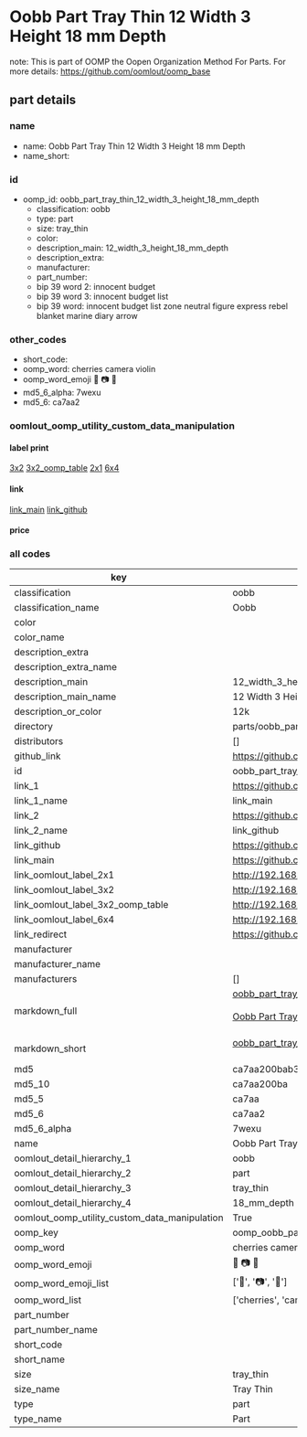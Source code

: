 # Oobb Part Tray Thin 12 Width 3 Height 18 mm Depth  

note: This is part of OOMP the Oopen Organization Method For Parts. For more details: https://github.com/oomlout/oomp_base

##  part details
  







### name
* name: Oobb Part Tray Thin 12 Width 3 Height 18 mm Depth
* name_short: 
### id
* oomp_id: oobb_part_tray_thin_12_width_3_height_18_mm_depth
  * classification: oobb
  * type: part
  * size: tray_thin
  * color: 
  * description_main: 12_width_3_height_18_mm_depth
  * description_extra: 
  * manufacturer: 
  * part_number: 
  * bip 39 word 2: innocent budget
  * bip 39 word 3: innocent budget list
  * bip 39 word: innocent budget list zone neutral figure express rebel blanket marine diary arrow

### other_codes
* short_code: 
* oomp_word: cherries camera violin
* oomp_word_emoji :cherries: :camera: :violin:
* md5_6_alpha: 7wexu
* md5_6: ca7aa2






### oomlout_oomp_utility_custom_data_manipulation
#### label print
[3x2](http://192.168.1.245:1112/?label=oomp%207wexu)
[3x2_oomp_table](http://192.168.1.108:1112/?label=oomp%207wexu)
[2x1](http://192.168.1.242:1112/?label=oomp%207wexu)
[6x4](http://192.168.1.55:1112/?label=oomp%207wexu)    

#### link

[link_main](https://github.com/oomlout/oomlout_oomp_version_1_messy/tree/main/parts/oobb_part_tray_thin_12_width_3_height_18_mm_depth) [link_github](https://github.com/oomlout/oomlout_oomp_version_1_messy/tree/main/parts/oobb_part_tray_thin_12_width_3_height_18_mm_depth)                             

#### price







### all codes 
| key | value |  
| --- | --- |  
| classification | oobb |  
| classification_name | Oobb |  
| color |  |  
| color_name |  |  
| description_extra |  |  
| description_extra_name |  |  
| description_main | 12_width_3_height_18_mm_depth |  
| description_main_name | 12 Width 3 Height 18 mm Depth |  
| description_or_color | 12k |  
| directory | parts/oobb_part_tray_thin_12_width_3_height_18_mm_depth |  
| distributors | [] |  
| github_link | https://github.com/oomlout/oomlout_oomp_part_src/tree/main/parts/oobb_part_tray_thin_12_width_3_height_18_mm_depth |  
| id | oobb_part_tray_thin_12_width_3_height_18_mm_depth |  
| link_1 | https://github.com/oomlout/oomlout_oomp_version_1_messy/tree/main/parts/oobb_part_tray_thin_12_width_3_height_18_mm_depth |  
| link_1_name | link_main |  
| link_2 | https://github.com/oomlout/oomlout_oomp_version_1_messy/tree/main/parts/oobb_part_tray_thin_12_width_3_height_18_mm_depth |  
| link_2_name | link_github |  
| link_github | https://github.com/oomlout/oomlout_oomp_version_1_messy/tree/main/parts/oobb_part_tray_thin_12_width_3_height_18_mm_depth |  
| link_main | https://github.com/oomlout/oomlout_oomp_version_1_messy/tree/main/parts/oobb_part_tray_thin_12_width_3_height_18_mm_depth |  
| link_oomlout_label_2x1 | http://192.168.1.242:1112/?label=oomp%207wexu |  
| link_oomlout_label_3x2 | http://192.168.1.245:1112/?label=oomp%207wexu |  
| link_oomlout_label_3x2_oomp_table | http://192.168.1.108:1112/?label=oomp%207wexu |  
| link_oomlout_label_6x4 | http://192.168.1.55:1112/?label=oomp%207wexu |  
| link_redirect | https://github.com/oomlout/oomlout_oomp_version_1_messy/tree/main/parts/oobb_part_tray_thin_12_width_3_height_18_mm_depth |  
| manufacturer |  |  
| manufacturer_name |  |  
| manufacturers | [] |  
| markdown_full | [oobb_part_tray_thin_12_width_3_height_18_mm_depth](none)<br>[](none)<br>[Oobb Part Tray Thin 12 Width 3 Height 18 Mm Depth](none)<br><br> |  
| markdown_short | [oobb_part_tray_thin_12_width_3_height_18_mm_depth](none)<br><br> |  
| md5 | ca7aa200bab32a19584a7ffd04c763a4 |  
| md5_10 | ca7aa200ba |  
| md5_5 | ca7aa |  
| md5_6 | ca7aa2 |  
| md5_6_alpha | 7wexu |  
| name | Oobb Part Tray Thin 12 Width 3 Height 18 mm Depth |  
| oomlout_detail_hierarchy_1 | oobb |  
| oomlout_detail_hierarchy_2 | part |  
| oomlout_detail_hierarchy_3 | tray_thin |  
| oomlout_detail_hierarchy_4 | 18_mm_depth |  
| oomlout_oomp_utility_custom_data_manipulation | True |  
| oomp_key | oomp_oobb_part_tray_thin_12_width_3_height_18_mm_depth |  
| oomp_word | cherries camera violin |  
| oomp_word_emoji | :cherries: :camera: :violin: |  
| oomp_word_emoji_list | [':cherries:', ':camera:', ':violin:'] |  
| oomp_word_list | ['cherries', 'camera', 'violin'] |  
| part_number |  |  
| part_number_name |  |  
| short_code |  |  
| short_name |  |  
| size | tray_thin |  
| size_name | Tray Thin |  
| type | part |  
| type_name | Part |  
